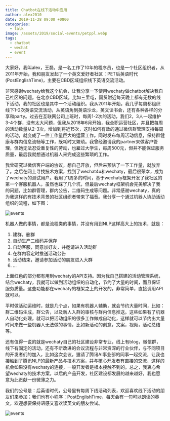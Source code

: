 ```yaml
---
title: Chatbot在线下活动中应用
author: alex2010
date: 2019-11-28 09:00 +0800
categories:
  - talk
image: /assets/2019/social-events/petppl.webp
tags:
  - chatbot
  - wechat
  - event
---
```


大家好，我叫alex，王磊，是一名工作了10年的程序员，也是一个社区组织者，从2011年开始，我和朋友发起了一个英文爱好者社区：PET后英语时代(PostEnglishTime)，主要在CBD区域组织线下英语交流活动。

非常感谢wechaty给我这个机会，让我分享一下使用wechaty做chatbot解决我自己社区的问题。在北京CBD区域，比如三里屯，国贸附近每天晚上都有无数的线下活动，我的社区也是其中一个活动组织。我从2011年开始，我几乎每周都组织线下1-2次英语交流活动，从英语角到英语沙龙，英文读书会，还有各种各样的分享和party。过去在互联网公司上班时，每周1-2次的活动，我们2，3人一起维护3-4个群，没有太大问题，但我从2018年6月开始，我全职运营社区，并且把每周的活动数量从2-3次，增加到将近15次，这时如何有效的通过微信群管理支持每周的活动，就变成了一件工作量巨大的运营工作。同时发布每周活动信息，保持群健康与群内信息流畅等工作，既耗时又繁琐。我曾经邀请我的partner来做客户管理，但她无法忍受重复性的劳动，也雇过大学生，每周500元，但并不能保证服务质量，最后我就想通过机器人来完成这些繁琐的工作。

我曾研究过微信客户端的协议，想自己开放，但后来预估了一下工作量，就放弃了。之后在网上寻找技术方案，找到了wechat4u和wechaty，最后很荣幸，成为了wechaty的测试用户。我用了1周多的时间，基于wechaty框架开发了我社区的第一个客服机器人，虽然也踩了几个坑，但最后wechaty框架机会完美解决了我的问题，比如群管理，群内公告，二维码生成等问题。非常感谢wechaty，真的为我这样的有技术背景的社区组织者带来了福音。我分享一个通过机器人协助活动组织的流程，如下图：

![events](/assets/2019/social-events/process.webp)

机器人做的事情，都是流程类的事情，并没有用到NLP这样高大上的技术，就是：

1. 建群，删群
1. 自动生产二维码并保存
1. 自动客服，同意加好友，并邀请进入活动群
1. 在群内容定时推送活动公告
1. 活动结束，邀请参加活动的朋友进入大群
1. ...

上面红色的部分都有用到wechaty的API支持。因为我自己搭建的活动管理系统，结合wechaty，我就可以做到活动组织的自动化，节约了大量的时间，而且保证服务质量。这些功能都在wechaty的框架之上的开发的，非常简单，直接调用API就可以。

平时做活动运维时，就是几个点，如果有机器人辅助，就会节约大量时间，比如：群二维码生成，群公告，以及新人入群的审核与群内信息推送。这些如果有了机器人自动化处理，就可以把活动组织的很多工作做成自动化，这样就可以节约出大量时间来做一些机器人无法做的事情，比如新活动的创意，文案，视频，活动总结等。

还有值得一说的就是wechaty自己的社区建设非常专业，线上有blog，微信群，线下有固定的活动，还有不断改进的会议流程与非常资深的行业伙伴，与不同项目的开发者们的加入，比如这次会议，邀请了腾讯AI事业部的同事一起交流，让我也接触到了腾讯NLP的最新产品与技术方案，并与核心开发者有直接的交流，这样的机会如果没有wechaty的连接，一般开发者是根本接触不到的。总之，我衷心希望wechaty的技术方案，以后的产品开发，社区建设都发展的越来越好，我也愿意为此贡献一份微薄之力。

我们的公号是：后英语时代，公号里有每周下线活动列表，欢迎喜欢线下活动的朋友们来参加；我们也有小程序：PostEnglishTime，每天会有一句可以朗读的英文，欢迎想要保持语感又喜欢读英文的朋友尝试。

![events](/assets/2019/social-events/petppl.webp)
